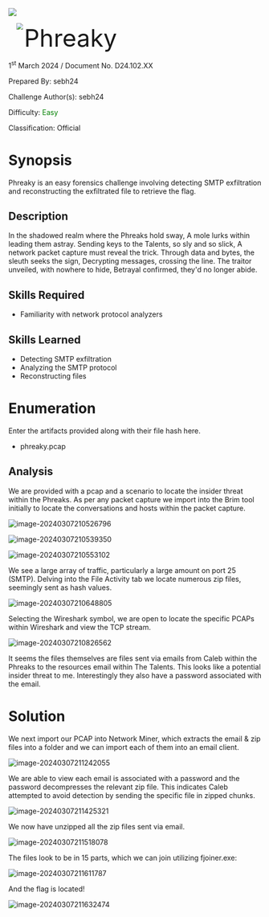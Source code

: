 ![](Assets/Images/banner.png)

<img src='Assets/Images/htb.png' style='margin-left: 20px; zoom: 80%;' align=left /> <font size='10'>Phreaky</font>

1<sup>st</sup> March 2024 / Document No. D24.102.XX

Prepared By: sebh24

Challenge Author(s): sebh24

Difficulty: <font color=green>Easy</font>

Classification: Official



# Synopsis

Phreaky is an easy forensics challenge involving detecting SMTP exfiltration and reconstructing the exfiltrated file to retrieve the flag.

## Description

In the shadowed realm where the Phreaks hold sway, A mole lurks within leading them astray. Sending keys to the Talents, so sly and so slick, A network packet capture must reveal the trick. Through data and bytes, the sleuth seeks the sign, Decrypting messages, crossing the line. The traitor unveiled, with nowhere to hide, Betrayal confirmed, they'd no longer abide.

## Skills Required

* Familiarity with network protocol analyzers

## Skills Learned

* Detecting SMTP exfiltration
* Analyzing the SMTP protocol
* Reconstructing files

# Enumeration

Enter the artifacts provided along with their file hash here. 

- phreaky.pcap

## Analysis

We are provided with a pcap and a scenario to locate the insider threat within the Phreaks. As per any packet capture we import into the Brim tool initially to locate the conversations and hosts within the packet capture. 

![image-20240307210526796](./Assets/image-20240307210526796.png)



![image-20240307210539350](./Assets/image-20240307210539350.png)

![image-20240307210553102](./Assets/image-20240307210553102.png)

We see a large array of traffic, particularly a large amount on port 25 (SMTP). Delving into the File Activity tab we locate numerous zip files, seemingly sent as hash values. 

![image-20240307210648805](./Assets/image-20240307210648805.png)

Selecting the Wireshark symbol, we are open to locate the specific PCAPs within Wireshark and view the TCP stream. 

![image-20240307210826562](./Assets/image-20240307210826562.png)

It seems the files themselves are files sent via emails from Caleb within the Phreaks to the resources email within The Talents. This looks like a potential insider threat to me. Interestingly they also have a password associated with the email. 

# Solution

We next import our PCAP into Network Miner, which extracts the email & zip files into a folder and we can import each of them into an email client. 

![image-20240307211242055](./Assets/image-20240307211242055.png)

We are able to view each email is associated with a password and the password decompresses the relevant zip file. This indicates Caleb attempted to avoid detection by sending the specific file in zipped chunks. 

![image-20240307211425321](./Assets/image-20240307211425321.png)

We now have unzipped all the zip files sent via email. 

![image-20240307211518078](./Assets/image-20240307211518078.png)

The files look to be in 15 parts, which we can join utilizing fjoiner.exe:

![image-20240307211611787](./Assets/image-20240307211611787.png)

And the flag is located!

![image-20240307211632474](./Assets/image-20240307211632474.png)
